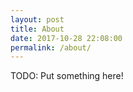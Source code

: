 ```yaml
---
layout: post
title: About
date: 2017-10-28 22:08:00
permalink: /about/
---
```


TODO: Put something here!
